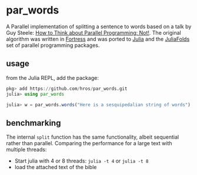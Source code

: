 # par_words
A Parallel implementation of splitting a sentence to words based on a talk by Guy Steele: [How to Think about Parallel Programming: Not!](https://www.youtube.com/watch?v=dPK6t7echuA&t=2396s).
The original algorithm was written in [Fortress](https://en.wikipedia.org/wiki/Fortress_(programming_language)) and was ported to [Julia](https://julialang.org/) and the [JuliaFolds](https://github.com/JuliaFolds) set of parallel programming packages.

## usage
from the Julia REPL, add the package:
```julia
pkg> add https://github.com/hros/par_words.git
julia> using par_words

julia> w = par_words.words("Here is a sesquipedalian string of words")
```

## benchmarking
The internal `split` function has the same functionality, albeit sequential rather than parallel.
Comparing the performance for a large text with multiple threads:
- Start julia with 4 or 8 threads: `julia -t 4` or `julia -t 8`
- load the attached text of the bible
```julia

```
